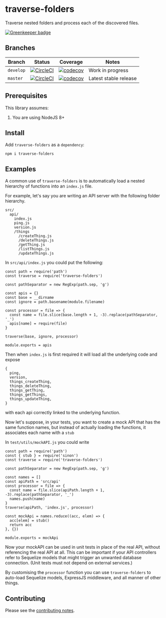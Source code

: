 # traverse-folders

Traverse nested folders and process each of the discovered files.

[![Greenkeeper badge](https://badges.greenkeeper.io/davesag/traverse-folders.svg)](https://greenkeeper.io/)

## Branches

| Branch | Status | Coverage | Notes |
| ------ | ------ | -------- | - |
| `develop` | [![CircleCI](https://circleci.com/gh/davesag/traverse-folders/tree/develop.svg?style=svg)](https://circleci.com/gh/davesag/traverse-folders/tree/develop) | [![codecov](https://codecov.io/gh/davesag/traverse-folders/branch/develop/graph/badge.svg)](https://codecov.io/gh/davesag/traverse-folders) | Work in progress |
| `master` | [![CircleCI](https://circleci.com/gh/davesag/traverse-folders/tree/master.svg?style=svg)](https://circleci.com/gh/davesag/traverse-folders/tree/master) | [![codecov](https://codecov.io/gh/davesag/traverse-folders/branch/master/graph/badge.svg)](https://codecov.io/gh/davesag/traverse-folders) | Latest stable release |

## Prerequisites

This library assumes:

1. You are using NodeJS 8+

## Install

Add `traverse-folders` as a `dependency`:

    npm i traverse-folders

## Examples

A common use of `traverse-folders` is to automatically load a nested hierarchy of functions into an `index.js` file.

For example, let's say you are writing an API server with the following folder hierarchy.

```
src/
  api/
    index.js
    ping.js
    version.js
    /things
      /createThing.js
      /deleteThings.js
      /getThing.js
      /listThings.js
      /updateThings.js
```

In `src/api/index.js` you could put the following:

```
const path = require('path')
const traverse = require('traverse-folders')

const pathSeparator = new RegExp(path.sep, 'g')

const apis = {}
const base = __dirname
const ignore = path.basename(module.filename)

const processor = file => {
  const name = file.slice(base.length + 1, -3).replace(pathSeparator, '_')
  apis[name] = require(file)
}

traverse(base, ignore, processor)

module.exports = apis
```

Then when `index.js` is first required it will load all the underlying code and expose

```
{
  ping,
  version,
  things_createThing,
  things_deleteThing,
  things_getThing,
  things_getThings,
  things_updateThing,
}
```

with each api correctly linked to the underlying function.

Now let's suppose, in your tests, you want to create a mock API that has the same function names, but instead of actually loading the functions, it associates each name with a `stub`

In `test/utils/mockAPI.js` you could write

```
const path = require('path')
const { stub } = require('sinon')
const traverse = require('traverse-folders')

const pathSeparator = new RegExp(path.sep, 'g')

const names = []
const apiPath = 'src/api'
const processor = file => {
  const name = file.slice(apiPath.length + 1, -3).replace(pathSeparator, '_')
  names.push(name)
}
traverse(apiPath, 'index.js', processor)

const mockApi = names.reduce((acc, elem) => {
  acc[elem] = stub()
  return acc
}, {})

module.exports = mockApi
```

Now your mockAPI can be used in unit tests in place of the real API, without referencing the real API at all.  This can be important if your API controllers refer to Sequelize models that might trigger an unwanted database connection. (Unit tests must not depend on external services.)

By customising the `processor` function you can use `traverse-folders` to auto-load Sequelize models, ExpressJS middleware, and all manner of other things.

## Contributing

Please see the [contributing notes](CONTRIBUTING.md).
